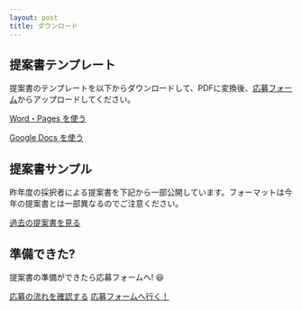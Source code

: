 ```yaml
---
layout: post
title: ダウンロード
---
```


## 提案書テンプレート

提案書のテンプレートを以下からダウンロードして、PDFに変換後、[応募フォーム](https://mitoujr.wufoo.com/forms/p6cginb0iftz5s/)からアップロードしてください。

<a href="https://jr.mitou.org/assets/other/mitoujr_application_2020.zip" class="button">Word・Pages を使う</a>

<a href="https://docs.google.com/document/d/1hjDYf2DbFBkXLyrAl9HKKc9sS40XbZ_iN2j-HKZXD9g/edit?usp=sharing" class="button" target="_blank">Google Docs を使う</a>


## 提案書サンプル

昨年度の採択者による提案書を下記から一部公開しています。フォーマットは今年の提案書とは一部異なるのでご注意ください。

<a href="https://jr.mitou.org/assets/other/2019_application_samples.zip" class="button">過去の提案書を見る</a>

## 準備できた?

<p class="text-center">提案書の準備ができたら応募フォームへ! 😆</p>

<a href="/guideline" class="button">応募の流れを確認する</a>
<a href="https://mitoujr.wufoo.com/forms/p6cginb0iftz5s/" class="button">応募フォームへ行く！</a>
